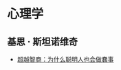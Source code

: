 # 心理学
## 基思 · 斯坦诺维奇
- [超越智商：为什么聪明人也会做蠢事](https://github.com/keer2345/reading-notes/tree/main/psychology/What-Intelligence-Tests-Miss)
